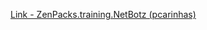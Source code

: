 [Link - ZenPacks.training.NetBotz (pcarinhas)](https://github.com/pcarinhas/ZenPacks.training.NetBotz)
